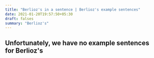 ```yaml
---
title: "Berlioz's in a sentence | Berlioz's example sentences"
date: 2021-01-20T19:57:50+05:30
draft: falses
summary: "Berlioz's"
---
```

## Unfortunately, we have no example sentences for Berlioz's                 
